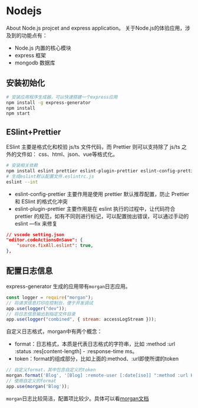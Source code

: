 # Nodejs

About Node.js projcet and express application。
关于Node.js的体验应用，涉及到的功能点有：

- Node.js 内置的核心模块
- express 框架
- mongodb 数据库


## 安装初始化

```bash
# 安装应用程序生成器，可以快速搭建一个express应用
npm install -g express-generator
npm install
npm start
```


## ESlint+Prettier

ESlint 主要是格式化和校验 js/ts 文件代码，而 Prettier 则可以支持除了 js/ts 之外的文件如： css、html、json、vue等格式化。

```bash
# 安装相关依赖
npm install eslint prettier eslint-plugin-prettier eslint-config-prettier eslint-config-airbnb-base --save-dev
# 生成eslint默认配置文件.eslintrc.js
eslint --int
```

- eslint-config-prettier 主要作用是使用 prettier 默认推荐配置，防止 Prettier 和 ESlint 的格式化冲突
- eslint-plugin-prettier 主要作用是在 eslint 执行的过程中，让代码符合 prettier 的规范，如有不同则进行标记，可以配置抛出错误，可以通过手动的 eslint —fix 来修复

```json
// vscode setting.json
"editor.codeActionsOnSave": {
    "source.fixAll.eslint": true,
},
```


## 配置日志信息

express-generator 生成的应用带有`morgan`日志应用。

```js
const logger = require("morgan");
// 将请求信息打印在控制台，便于开发调试
app.use(logger("dev"));
// 将日志信息输出到指定文件目录
app.use(logger("combined", { stream: accessLogStream }));
```

自定义日志格式，morgan中有两个概念：

- format：日志格式，本质是代表日志格式的字符串，比如 :method :url :status :res[content-length] - :response-time ms。
- token：format的组成部分，比如上面的:method、:url即使所谓的token

```js
// 自定义format，其中包含自定义的token
morgan.format('Blog', '[Blog] :remote-user [:date[iso]] ":method :url HTTP/:http-version" :status ":user-agent" response-time[digits]');
// 使用自定义的format
app.use(morgan('Blog'));
```

`morgan`日志比较简洁，配置项比较少。具体可以看[morgan文档](https://github.com/expressjs/morgan/)

